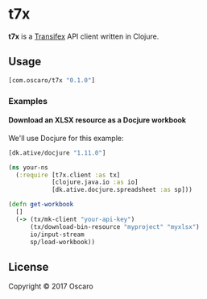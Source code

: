 # t7x

**t7x** is a [Transifex][] API client written in Clojure.

[Transifex]: https://www.transifex.com/

## Usage

```clojure
[com.oscaro/t7x "0.1.0"]
```


### Examples

#### Download an XLSX resource as a Docjure workbook

We'll use Docjure for this example:


```clojure
[dk.ative/docjure "1.11.0"]
```

```clojure
(ns your-ns
  (:require [t7x.client :as tx]
            [clojure.java.io :as io]
            [dk.ative.docjure.spreadsheet :as sp]))

(defn get-workbook
  []
  (-> (tx/mk-client "your-api-key")
      (tx/download-bin-resource "myproject" "myxlsx")
      io/input-stream
      sp/load-workbook))
```

## License

Copyright © 2017 Oscaro
